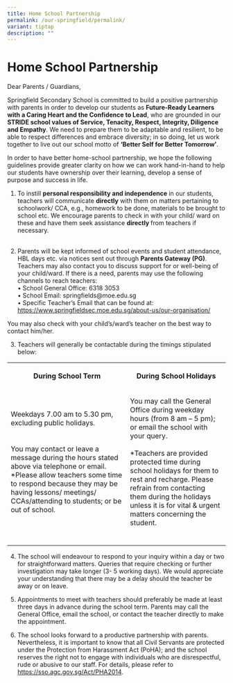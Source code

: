 ```yaml
---
title: Home School Partnership
permalink: /our-springfield/permalink/
variant: tiptap
description: ""
---
```

<h1><strong>Home School Partnership</strong></h1>
<p>Dear Parents / Guardians,</p>
<p>Springfield Secondary School is committed to build a positive partnership
with parents in order to develop our students as <strong>Future-Ready Learners with a Caring Heart and the Confidence to Lead</strong>,
who are grounded in our <strong>STRIDE school values of Service, Tenacity, Respect, Integrity, Diligence and Empathy</strong>.
We need to prepare them to be adaptable and resilient, to be able to respect
differences and embrace diversity; in so doing, let us work together to
live out our school motto of <strong>‘Better Self for Better Tomorrow’</strong>.</p>
<p>In order to have better home-school partnership, we hope the following
guidelines provide greater clarity on how we can work hand-in-hand to help
our students have ownership over their learning, develop a sense of purpose
and success in life.</p>
<ol data-tight="true" class="tight">
<li>
<p>To instill <strong>personal responsibility and independence</strong> in
our students, teachers will communicate <strong>directly</strong> with them
on matters pertaining to schoolwork/ CCA, e.g., homework to be done, materials
to be brought to school etc. We encourage parents to check in with your
child/ ward on these and have them seek assistance <strong>directly </strong>from
teachers if necessary.
<br>
<br>
</p>
</li>
<li>
<p>Parents will be kept informed of school events and student attendance,
HBL days etc. via notices sent out through <strong>Parents Gateway (PG)</strong>.
Teachers may also contact you to discuss support for or well-being of your
child/ward. If there is a need, parents may use the following channels
to reach teachers:
<br>• School General Office: 6318 3053
<br>• School Email: springfields@moe.edu.sg
<br>• Specific Teacher’s Email that can be found at: <a href="https://www.springfieldsec.moe.edu.sg/about-us/our-organisation/" rel="noopener noreferrer nofollow" target="_blank">https://www.springfieldsec.moe.edu.sg/about-us/our-organisation/</a>
</p>
</li>
</ol>
<p>You may also check with your child’s/ward’s teacher on the best way to
contact him/her.</p>
<ol start="3" data-tight="true" class="tight">
<li>
<p>Teachers will generally be contactable during the timings stipulated below:</p>
</li>
</ol>
<table style="minWidth: 50px">
<colgroup>
<col>
<col>
</colgroup>
<tbody>
<tr>
<th rowspan="1" colspan="1">
<p><strong>During School Term</strong>
</p>
</th>
<th rowspan="1" colspan="1">
<p><strong>During School Holidays</strong>
</p>
</th>
</tr>
<tr>
<td rowspan="1" colspan="1">
<p>Weekdays 7.00 am to 5.30 pm, excluding public holidays.
<br>
<br>
<br>You may contact or leave a message during the hours stated above via telephone
or email. *Please allow teachers some time to respond because they may
be having lessons/ meetings/ CCAs/attending to students; or be out of school.</p>
</td>
<td rowspan="1" colspan="1">
<p>You may call the General Office during weekday hours (from 8 am – 5 pm);
or email the school with your query.
<br>
<br>*Teachers are provided protected time during school holidays for them
to rest and recharge. Please refrain from contacting them during the holidays
unless it is for vital &amp; urgent matters concerning the student.</p>
</td>
</tr>
<tr>
<td rowspan="1" colspan="1">
<p></p>
</td>
<td rowspan="1" colspan="1">
<p></p>
</td>
</tr>
</tbody>
</table>
<ol start="4">
<li>
<p>The school will endeavour to respond to your inquiry within a day or two
for straightforward matters. Queries that require checking or further investigation
may take longer (3- 5 working days). We would appreciate your understanding
that there may be a delay should the teacher be away or on leave.</p>
</li>
<li>
<p>Appointments to meet with teachers should preferably be made at least
three days in advance during the school term. Parents may call the General
Office, email the school, or contact the teacher directly to make the appointment.</p>
</li>
<li>
<p>The school looks forward to a productive partnership with parents. Nevertheless,
it is important to know that all Civil Servants are protected under the
Protection from Harassment Act (PoHA); and the school reserves the right
not to engage with individuals who are disrespectful, rude or abusive to
our staff. For details, please refer to <a href="https://sso.agc.gov.sg/Act/PHA2014" rel="noopener noreferrer nofollow" target="_blank">https://sso.agc.gov.sg/Act/PHA2014</a>.</p>
</li>
</ol>
<p></p>